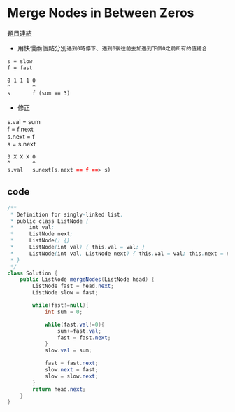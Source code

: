 # Merge Nodes in Between Zeros

[題目連結](https://leetcode.com/problems/merge-nodes-in-between-zeros/description/?envType=daily-question&envId=2024-07-04)

* 用快慢兩個點分別`遇到0時停下`、`遇到0後往前去加遇到下個0之前所有的值總合`

```md
s = slow
f = fast

0 1 1 1 0
^       ^
s       f (sum == 3)
```

* 修正

s.val = sum  
f = f.next  
s.next = f  
s = s.next  

```md
3 X X X 0
^       ^
s.val   s.next(s.next == f ==> s)
```

## code 

```java
/**
 * Definition for singly-linked list.
 * public class ListNode {
 *     int val;
 *     ListNode next;
 *     ListNode() {}
 *     ListNode(int val) { this.val = val; }
 *     ListNode(int val, ListNode next) { this.val = val; this.next = next; }
 * }
 */
class Solution {
    public ListNode mergeNodes(ListNode head) {
        ListNode fast = head.next;
        ListNode slow = fast;

        while(fast!=null){
            int sum = 0;

            while(fast.val!=0){
                sum+=fast.val;
                fast = fast.next;
            }
            slow.val = sum;

            fast = fast.next;
            slow.next = fast;
            slow = slow.next;
        }
        return head.next;
    }
}
```
